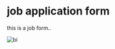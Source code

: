 # job application form
this is a job form..

![bi](https://github.com/akash5208/project21/assets/163633853/db1a2664-c919-4b46-a33f-4f81d6ea78c9)






